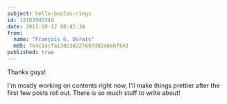 ```yaml
---
subject: hello-booles-rings
id: 13183945540
date: 2011-10-12 00:42:34
from:
  name: "François G. Dorais"
  md5: 7e4c1acfa13dc30227687d82abebf543
published: true
---
```

Thanks guys! 

I'm mostly working on contents right now, I'll make things prettier after the first few posts roll out. There is so much stuff to write about!
